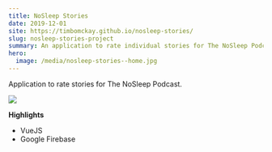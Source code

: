 ```yaml
---
title: NoSleep Stories
date: 2019-12-01
site: https://timbomckay.github.io/nosleep-stories/
slug: nosleep-stories-project
summary: An application to rate individual stories for The NoSleep Podcast to share and revisit.
hero:
  image: /media/nosleep-stories--home.jpg
---
```


Application to rate stories for The NoSleep Podcast.

![](/media/nosleep-stories--about.jpg)

**Highlights**

- VueJS
- Google Firebase